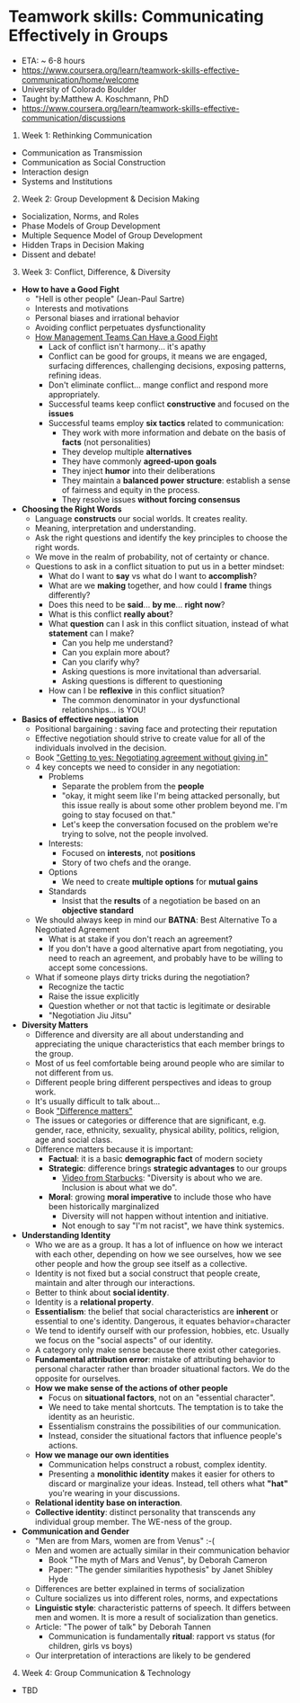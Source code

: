 # Teamwork skills: Communicating Effectively in Groups
- ETA: ~ 6-8 hours
- https://www.coursera.org/learn/teamwork-skills-effective-communication/home/welcome
- University of Colorado Boulder
- Taught by:Matthew A. Koschmann, PhD
- https://www.coursera.org/learn/teamwork-skills-effective-communication/discussions

1. Week 1: Rethinking Communication
- Communication as Transmission
- Communication as Social Construction
- Interaction design
- Systems and Institutions

2. Week 2: Group Development & Decision Making
- Socialization, Norms, and Roles
- Phase Models of Group Development
- Multiple Sequence Model of Group Development
- Hidden Traps in Decision Making
- Dissent and debate!

3. Week 3: Conflict, Difference, & Diversity
- **How to have a Good Fight**
    - "Hell is other people" (Jean-Paul Sartre)
    - Interests and motivations
    - Personal biases and irrational behavior
    - Avoiding conflict perpetuates dysfunctionality
    - [How Management Teams Can Have a Good Fight](https://www.womeninanesthesiology.org/wp-content/uploads/2018/02/HBR-how-management-teams-can-have-a-good-fight.pdf)
        - Lack of conflict isn't harmony... it's apathy
        - Conflict can be good for groups, it means we are engaged, surfacing differences, challenging decisions, exposing patterns, refining ideas.
        - Don't eliminate conflict... mange conflict and respond more appropriately.
        - Successful teams keep conflict **constructive** and focused on the **issues**
        - Successful teams employ **six tactics** related to communication:
            - They work with more information and debate on the basis of **facts** (not personalities)
            - They develop multiple **alternatives**
            - They have commonly **agreed-upon goals**
            - They inject **humor** into their deliberations
            - They maintain a **balanced power structure**: establish a sense of fairness and equity in the process.
            - They resolve issues **without forcing consensus**
- **Choosing the Right Words**
    - Language **constructs** our social worlds. It creates reality.
    - Meaning, interpretation and understanding.
    - Ask the right questions and identify the key principles to choose the right words.
    - We move in the realm of probability, not of certainty or chance.
    - Questions to ask in a conflict situation to put us in a better mindset:
        - What do I want to **say** vs what do I want to **accomplish**?
        - What are we **making** together, and how could I **frame** things differently?
        - Does this need to be **said**... **by me**... **right now**?
        - What is this conflict **really about**?
        - What **question** can I ask in this conflict situation, instead of what **statement** can I make?
            - Can you help me understand?
            - Can you explain more about?
            - Can you clarify why?
            - Asking questions is more invitational than adversarial.
            - Asking questions is different to questioning
        - How can I be **reflexive** in this conflict situation?
            - The common denominator in your dysfunctional relationships... is YOU!
- **Basics of effective negotiation**
    - Positional bargaining : saving face and protecting their reputation
    - Effective negotiation should strive to create value for all of the individuals involved in the decision.
    - Book ["Getting to yes: Negotiating agreement without giving in"](https://www.goodreads.com/book/show/313605.Getting_to_Yes)
    - 4 key concepts we need to consider in any negotiation:
        - Problems
            - Separate the problem from the **people**
            - "okay, it might seem like I'm being attacked personally, but this issue really is about some other problem beyond me. I'm going to stay focused on that."
            - Let's keep the conversation focused on the problem we're trying to solve, not the people involved.
        - Interests:
            - Focused on **interests**, not **positions**
            - Story of two chefs and the orange.
        - Options
            - We need to create **multiple options** for **mutual gains**
        - Standards
            - Insist that the **results** of a negotiation be based on an **objective standard**
    - We should always keep in mind our **BATNA**: Best Alternative To a Negotiated Agreement
        - What is at stake if you don't reach an agreement?
        - If you don't have a good alternative apart from negotiating, you need to reach an agreement, and probably have to be willing to accept some concessions.
    - What if someone plays dirty tricks during the negotiation?
        - Recognize the tactic
        - Raise the issue explicitly
        - Question whether or not that tactic is legitimate or desirable
        - "Negotiation Jiu Jitsu"
- **Diversity Matters**
    - Difference and diversity are all about understanding and appreciating the unique characteristics that each member brings to the group.
    - Most of us feel comfortable being around people who are similar to not different from us.
    - Different people bring different perspectives and ideas to group work.
    - It's usually difficult to talk about...
    - Book ["Difference matters"](https://www.goodreads.com/book/show/24033326-difference-matters)
    - The issues or categories or difference that are significant, e.g. gender, race, ethnicity, sexuality, physical ability, politics, religion, age and social class.
    - Difference matters because it is important:
        - **Factual**: it is a basic **demographic fact** of modern society
        - **Strategic**: difference brings **strategic advantages** to our groups
            - [Video from Starbucks](https://www.youtube.com/watch?v=Qc-M5cMKQCk): "Diversity is about who we are. Inclusion is about what we do".
        - **Moral**: growing **moral imperative** to include those who have been historically marginalized
            - Diversity will not happen without intention and initiative.
            - Not enough to say "I'm not racist", we have think systemics.
- **Understanding Identity**
    - Who we are as a group. It has a lot of influence on how we interact with each other, depending on how we see ourselves, how we see other people and how the group see itself as a collective.
    - Identity is not fixed but a social construct that people create, maintain and alter through our interactions.
    - Better to think about **social identity**.
    - Identity is a **relational property**.
    - **Essentialism**: the belief that social characteristics are **inherent** or essential to one's identity. Dangerous, it equates behavior=character
    - We tend to identify ourself with our profession, hobbies, etc. Usually we focus on the "social aspects" of our identity.
    - A category only make sense because there exist other categories.
    - **Fundamental attribution error**: mistake of attributing behavior to personal character rather than broader situational factors. We do the opposite for ourselves.
    - **How we make sense of the actions of other people**
        - Focus on **situational factors**, not on an "essential character".
        - We need to take mental shortcuts. The temptation is to take the identity as an heuristic.
        - Essentialism constrains the possibilities of our communication.
        - Instead, consider the situational factors that influence people's actions.
    - **How we manage our own identities**
        - Communication helps construct a robust, complex identity.
        - Presenting a **monolithic identity** makes it easier for others to discard or marginalize your ideas. Instead, tell others what **"hat"** you're wearing in your discussions.
    - **Relational identity base on interaction**.
    - **Collective identity**: distinct personality that transcends any individual group member. The WE-ness of the group.
- **Communication and Gender**
    - "Men are from Mars, women are from Venus" :-(
    - Men and women are actually similar in their communication behavior
        - Book "The myth of Mars and Venus", by Deborah Cameron
        - Paper: "The gender similarities hypothesis" by Janet Shibley Hyde
    - Differences are better explained in terms of socialization
    - Culture socializes us into different roles, norms, and expectations
    - **Linguistic style**: characteristic patterns of speech. It differs between men and women. It is more a result of socialization than genetics.
    - Article: "The power of talk" by Deborah Tannen
        - Communication is fundamentally **ritual**: rapport vs status (for children, girls vs boys)
    - Our interpretation of interactions are likely to be gendered

4. Week 4: Group Communication & Technology
- TBD
